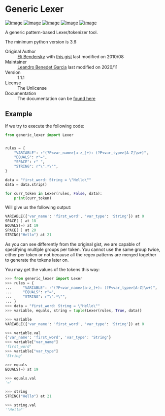 # Generic Lexer
[![image](https://img.shields.io/badge/license-Unlicense-blue.svg)](http://unlicense.org/)
[![image](https://img.shields.io/badge/code%20style-black-000000.svg)](https://github.com/psf/black)
[![image](https://img.shields.io/github/workflow/status/cerberus1746/generic_lexer/Tox%20Testing%20Suite)](https://github.com/Cerberus1746/generic_lexer/actions?query=workflow%3A%22Tox+Testing+Suite%22)
[![image](https://img.shields.io/codeclimate/coverage/Cerberus1746/generic_lexer)](https://codeclimate.com/github/Cerberus1746/generic_lexer/code)
[![image](https://img.shields.io/codeclimate/coverage-letter/Cerberus1746/generic_lexer)](https://codeclimate.com/github/Cerberus1746/generic_lexer)

A generic pattern-based Lexer/tokenizer tool.

The minimum python version is 3.6

<dl>
    <dt>Original Author</dt>
    <dd>
        <a href="mailto:eliben@gmail.com">Eli Bendersky</a> with
        <a href="https://gist.github.com/eliben/5797351">this gist</a> last modified on 2010/08</dd>
    <dt>Maintainer</dt>
    <dd>
        <a href="mailto:cerberus1746@gmail.com">Leandro Benedet Garcia</a> last modified on 2020/11
    </dd>
    <dt>Version</dt>
    <dd>1.1.1</dd>
    <dt>License</dt>
    <dd>The Unlicense</dd>
    <dt>Documentation</dt>
    <dd>
        The documentation can be <a href="https://cerberus1746.github.io/generic_lexer/">
            found here
        </a>
    </dd>
</dl>

## Example
If we try to execute the following code:

```python
from generic_lexer import Lexer


rules = {
    "VARIABLE": r"(?P<var_name>[a-z_]+): (?P<var_type>[A-Z]\w+)",
    "EQUALS": r"=",
    "SPACE": r" ",
    "STRING": r"\".*\"",
}

data = "first_word: String = \"Hello\""
data = data.strip()

for curr_token in Lexer(rules, False, data):
    print(curr_token)
```

Will give us the following output:

```python
VARIABLE({'var_name': 'first_word', 'var_type': 'String'}) at 0
SPACE( ) at 18
EQUALS(=) at 19
SPACE( ) at 20
STRING("Hello") at 21
```

As you can see differently from the original gist, we are capable of specifying multiple groups per token.
You cannot use the same group twice,
either per token or not because all the regex patterns are merged together to generate the tokens later on.

You may get the values of the tokens this way:

```python
>>> from generic_lexer import Lexer
>>> rules = {
...     "VARIABLE": r"(?P<var_name>[a-z_]+): (?P<var_type>[A-Z]\w+)",
...     "EQUALS": r"=",
...     "STRING": r"\".*\"",
... }
>>> data = "first_word: String = \"Hello\""
>>> variable, equals, string = tuple(Lexer(rules, True, data))

>>> variable
VARIABLE({'var_name': 'first_word', 'var_type': 'String'}) at 0

>>> variable.val
{'var_name': 'first_word', 'var_type': 'String'}
>>> variable["var_name"]
'first_word'
>>> variable["var_type"]
'String'

>>> equals
EQUALS(=) at 19

>>> equals.val
'='

>>> string
STRING("Hello") at 21

>>> string.val
'"Hello"'
```
